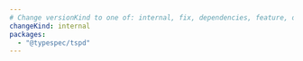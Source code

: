 ```yaml
---
# Change versionKind to one of: internal, fix, dependencies, feature, deprecation, breaking
changeKind: internal
packages:
  - "@typespec/tspd"
---
```

